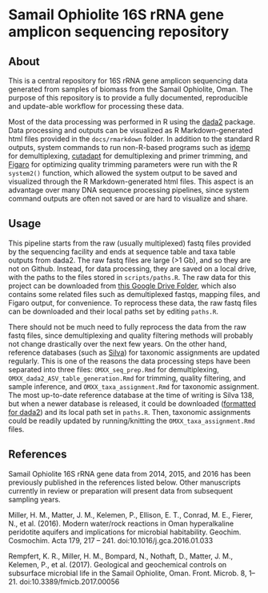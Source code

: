 # Samail Ophiolite 16S rRNA gene amplicon sequencing repository
## About
This is a central repository for 16S rRNA gene amplicon sequencing data generated from samples of biomass from the Samail Ophiolite, Oman. The purpose of this repository is to provide a fully documented, reproducible and update-able workflow for processing these data.

Most of the data processing was performed in R using the [dada2](https://benjjneb.github.io/dada2/) package. Data processing and outputs can be visualized as R Markdown-generated html files provided in the `docs/rmarkdown` folder.  In addition to the standard R outputs, system commands to run non-R-based programs such as [idemp](https://github.com/yhwu/idemp) for demultiplexing, [cutadapt](https://cutadapt.readthedocs.io/en/stable/) for demultiplexing and primer trimming, and [Figaro](https://github.com/Zymo-Research/figaro) for optimizing quality trimming parameters were run with the R `system2()` function, which allowed the system output to be saved and visualized through the R Markdown-generated html files. This aspect is an advantage over many DNA sequence processing pipelines, since system command outputs are often not saved or are hard to visualize and share.

## Usage
This pipeline starts from the raw (usually multiplexed) fastq files provided by the sequencing facility and ends at sequence table and taxa table outputs from dada2. The raw fastq files are large (>1 Gb), and so they are not on Github. Instead, for data processing, they are saved on a local drive, with the paths to the files stored in  `scripts/paths.R`. The raw data for this project can be downloaded from [this Google Drive Folder](https://drive.google.com/drive/folders/1vmtr2WTnGFft96NQpeUIizJgN_kaV1s7?usp=sharing), which also contains some related files such as demultiplexed fastqs, mapping files, and Figaro output, for convenience. To reprocess these data, the raw fastq files can be downloaded and their local paths set by editing `paths.R`.

There should not be much need to fully reprocess the data from the raw fastq files, since demultiplexing and quality filtering methods will probably not change drastically over the next few years. On the other hand, reference databases (such as [Silva](https://www.arb-silva.de/)) for taxonomic assignments are updated regularly. This is one of the reasons the data processing steps have been separated into three files: `OMXX_seq_prep.Rmd` for demultiplexing, `OMXX_dada2_ASV_table_generation.Rmd` for trimming, quality filtering, and sample inference, and `OMXX_taxa_assignment.Rmd` for taxonomic assignment. The most up-to-date reference database at the time of writing is Silva 138, but when a newer database is released, it could be downloaded ([formatted for dada2](https://benjjneb.github.io/dada2/training.html)) and its local path set in `paths.R`. Then, taxonomic assignments could be readily updated by running/knitting the `OMXX_taxa_assignment.Rmd` files.

## References
Samail Ophiolite 16S rRNA gene data from 2014, 2015, and 2016 has been previously published in the references listed below. Other manuscripts currently in review or preparation will present data from subsequent sampling years.

Miller, H. M., Matter, J. M., Kelemen, P., Ellison, E. T., Conrad, M. E., Fierer, N., et al. (2016). Modern water/rock reactions in Oman hyperalkaline peridotite aquifers and implications for microbial habitability. Geochim. Cosmochim. Acta 179, 217 – 241. doi:10.1016/j.gca.2016.01.033

Rempfert, K. R., Miller, H. M., Bompard, N., Nothaft, D., Matter, J. M., Kelemen, P., et al. (2017). Geological and geochemical controls on subsurface microbial life in the Samail Ophiolite, Oman. Front. Microb. 8, 1–21. doi:10.3389/fmicb.2017.00056
